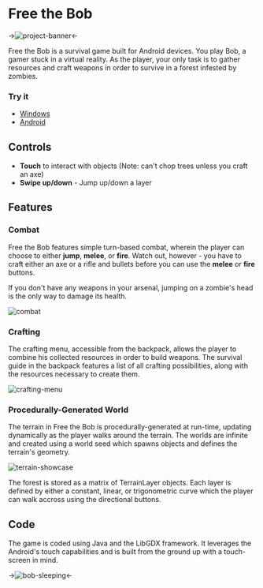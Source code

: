 Free the Bob
========

->![project-banner](https://cloud.githubusercontent.com/assets/10332234/5574662/284a9868-8f94-11e4-9c3f-b819cc3004d4.png)<-

Free the Bob is a survival game built for Android devices. You play Bob, a gamer stuck in a virtual reality. As the
player, your only task is to gather resources and craft weapons in order to survive in a forest infested by zombies. 

### Try it
  * [Windows](http://cs.mcgill.ca/~jlucui/free_the_bob/FreeTheBob.jar)
  * [Android](http://cs.mcgill.ca/~jlucui/free_the_bob/survivor-android.apk)
  
Controls
-----
  * <strong>Touch</strong> to interact with objects (Note: can't chop trees unless you craft an axe)
  * <strong>Swipe up/down</strong> - Jump up/down a layer
  
Features
-----

### Combat
Free the Bob features simple turn-based combat, wherein the player can choose
to either <b>jump</b>, <b>melee</b>, or <b>fire</b>. Watch out, however - you
have to craft either an axe or a rifle and bullets before you can use 
the <b>melee</b> or <b>fire</b> buttons.

If you don't have any weapons in your arsenal, jumping on a zombie's head
is the only way to damage its health.

![combat](https://cloud.githubusercontent.com/assets/10332234/5574656/f23d9162-8f93-11e4-806a-d1a09b85ba0d.jpg)

### Crafting
The crafting menu, accessible from the backpack, allows the player to combine
his collected resources in order to build weapons. The survival guide in the
backpack features a list of all crafting possibilities, along with the resources
necessary to create them.

![crafting-menu](https://cloud.githubusercontent.com/assets/10332234/5574666/5c549a28-8f94-11e4-8f73-ef9235320976.jpg)
  
### Procedurally-Generated World

The terrain in Free the Bob is procedurally-generated at run-time, updating dynamically as the player walks around the terrain.
The worlds are infinite and created using a world seed which spawns objects and defines the terrain's geometry.  

![terrain-showcase](https://cloud.githubusercontent.com/assets/10332234/5574696/050ca782-8f95-11e4-9ac4-4d9c51fa7962.jpg)

The forest is stored as a matrix of TerrainLayer objects. Each layer is defined by either a constant, linear, or trigonometric
curve which the player can walk accross using the directional buttons.

Code
-----

The game is coded using Java and the LibGDX framework. It leverages the Android's touch capabilities and is built from the
ground up with a touch-screen in mind.

->![bob-sleeping](https://cloud.githubusercontent.com/assets/10332234/5578681/fb3f47c2-8ff9-11e4-8c21-b886b0c9346e.png)<-
